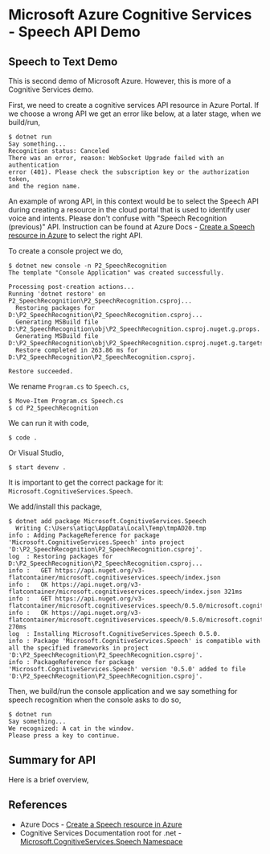 # Microsoft Azure Cognitive Services - Speech API Demo
## Speech to Text Demo
This is second demo of Microsoft Azure. However, this is more of a Cognitive
Services demo.

First, we need to create a cognitive services API resource in Azure Portal. If
we choose a wrong API we get an error like below, at a later stage, when we
build/run,

    $ dotnet run
    Say something...
    Recognition status: Canceled
    There was an error, reason: WebSocket Upgrade failed with an authentication
    error (401). Please check the subscription key or the authorization token,
    and the region name.

An example of wrong API, in this context would be to select the Speech API
during creating a resource in the cloud portal that is used to identify
user voice and intents.  Please don't confuse with "Speech Recognition
(previous)" API. Instruction can be found at Azure Docs -
[Create a Speech resource in Azure][1] to select the right API.

To create a console project we do,

    $ dotnet new console -n P2_SpeechRecognition
    The template "Console Application" was created successfully.

    Processing post-creation actions...
    Running 'dotnet restore' on P2_SpeechRecognition\P2_SpeechRecognition.csproj...
      Restoring packages for D:\P2_SpeechRecognition\P2_SpeechRecognition.csproj...
      Generating MSBuild file D:\P2_SpeechRecognition\obj\P2_SpeechRecognition.csproj.nuget.g.props.
      Generating MSBuild file D:\P2_SpeechRecognition\obj\P2_SpeechRecognition.csproj.nuget.g.targets.
      Restore completed in 263.86 ms for D:\P2_SpeechRecognition\P2_SpeechRecognition.csproj.

    Restore succeeded.

We rename `Program.cs` to `Speech.cs`,

    $ Move-Item Program.cs Speech.cs
    $ cd P2_SpeechRecognition

We can run it with code,

    $ code .

Or Visual Studio,    

    $ start devenv .

It is important to get the correct package for it: `Microsoft.CognitiveServices.Speech`.

We add/install this package,
    
    $ dotnet add package Microsoft.CognitiveServices.Speech
      Writing C:\Users\atiqc\AppData\Local\Temp\tmpAD20.tmp
    info : Adding PackageReference for package 'Microsoft.CognitiveServices.Speech' into project 'D:\P2_SpeechRecognition\P2_SpeechRecognition.csproj'.
    log  : Restoring packages for D:\P2_SpeechRecognition\P2_SpeechRecognition.csproj...
    info :   GET https://api.nuget.org/v3-flatcontainer/microsoft.cognitiveservices.speech/index.json
    info :   OK https://api.nuget.org/v3-flatcontainer/microsoft.cognitiveservices.speech/index.json 321ms
    info :   GET https://api.nuget.org/v3-flatcontainer/microsoft.cognitiveservices.speech/0.5.0/microsoft.cognitiveservices.speech.0.5.0.nupkg
    info :   OK https://api.nuget.org/v3-flatcontainer/microsoft.cognitiveservices.speech/0.5.0/microsoft.cognitiveservices.speech.0.5.0.nupkg 270ms
    log  : Installing Microsoft.CognitiveServices.Speech 0.5.0.
    info : Package 'Microsoft.CognitiveServices.Speech' is compatible with all the specified frameworks in project 'D:\P2_SpeechRecognition\P2_SpeechRecognition.csproj'.
    info : PackageReference for package 'Microsoft.CognitiveServices.Speech' version '0.5.0' added to file 'D:\P2_SpeechRecognition\P2_SpeechRecognition.csproj'.

Then, we build/run the console application and we say something for speech
recognition when the console asks to do so,

    $ dotnet run
    Say something...
    We recognized: A cat in the window.
    Please press a key to continue.

## Summary for API
Here is a brief overview,

## References
 - Azure Docs - [Create a Speech resource in Azure][1]
 - Cognitive Services Documentation root for .net - [Microsoft.CognitiveServices.Speech Namespace][2]


  [1]: https://docs.microsoft.com/en-us/azure/cognitive-services/speech-service/get-started#create-a-speech-resource-in-azure
  [2]: https://docs.microsoft.com/en-us/dotnet/api/microsoft.cognitiveservices.speech
